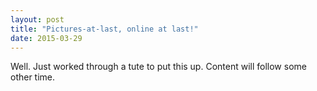 ```yaml
---
layout: post
title: "Pictures-at-last, online at last!"
date: 2015-03-29
---
```


Well. Just worked through a tute to put this up. Content will follow some other time.
